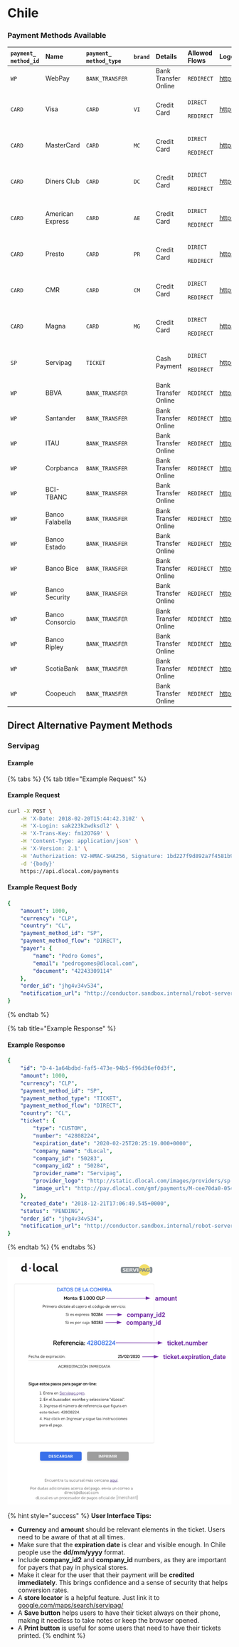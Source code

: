 # Chile

### Payment Methods Available

<table>
  <thead>
    <tr>
      <th style="text-align:left"><code>payment_<br />method_id</code>
      </th>
      <th style="text-align:left">Name</th>
      <th style="text-align:left"><code>payment_<br />method_type</code>
      </th>
      <th style="text-align:left"><code>brand</code>
      </th>
      <th style="text-align:left"><b>Details</b>
      </th>
      <th style="text-align:left">Allowed Flows</th>
      <th style="text-align:left"><b>Logo</b>
      </th>
    </tr>
  </thead>
  <tbody>
    <tr>
      <td style="text-align:left"><code>WP</code>
      </td>
      <td style="text-align:left">WebPay</td>
      <td style="text-align:left"><code>BANK_TRANSFER</code>
      </td>
      <td style="text-align:left"></td>
      <td style="text-align:left">Bank Transfer Online</td>
      <td style="text-align:left"><code>REDIRECT</code>
      </td>
      <td style="text-align:left">&#x200B;<a href="https://pay.dlocal.com/views/2.0/images/payments/WP.png">https://pay.dlocal.com/views/2.0/images/payments/WP.png</a>&#x200B;</td>
    </tr>
    <tr>
      <td style="text-align:left"><code>CARD</code>
      </td>
      <td style="text-align:left">Visa</td>
      <td style="text-align:left"><code>CARD</code>
      </td>
      <td style="text-align:left"><code>VI</code>
      </td>
      <td style="text-align:left">Credit Card</td>
      <td style="text-align:left">
        <p><code>DIRECT</code>
        </p>
        <p><code>REDIRECT</code>
        </p>
      </td>
      <td style="text-align:left">&#x200B;<a href="https://pay.dlocal.com/views/2.0/images/payments/VI.png">https://pay.dlocal.com/views/2.0/images/payments/VI.png</a>&#x200B;</td>
    </tr>
    <tr>
      <td style="text-align:left"><code>CARD</code>
      </td>
      <td style="text-align:left">MasterCard</td>
      <td style="text-align:left"><code>CARD</code>
      </td>
      <td style="text-align:left"><code>MC</code>
      </td>
      <td style="text-align:left">Credit Card</td>
      <td style="text-align:left">
        <p><code>DIRECT</code>
        </p>
        <p><code>REDIRECT</code>
        </p>
      </td>
      <td style="text-align:left">&#x200B;<a href="https://pay.dlocal.com/views/2.0/images/payments/MC.png">https://pay.dlocal.com/views/2.0/images/payments/MC.png</a>&#x200B;</td>
    </tr>
    <tr>
      <td style="text-align:left"><code>CARD</code>
      </td>
      <td style="text-align:left">Diners Club</td>
      <td style="text-align:left"><code>CARD</code>
      </td>
      <td style="text-align:left"><code>DC</code>
      </td>
      <td style="text-align:left">Credit Card</td>
      <td style="text-align:left">
        <p><code>DIRECT</code>
        </p>
        <p><code>REDIRECT</code>
        </p>
      </td>
      <td style="text-align:left">&#x200B;<a href="https://pay.dlocal.com/views/2.0/images/payments/DC.png">https://pay.dlocal.com/views/2.0/images/payments/DC.png</a>&#x200B;</td>
    </tr>
    <tr>
      <td style="text-align:left"><code>CARD</code>
      </td>
      <td style="text-align:left">American Express</td>
      <td style="text-align:left"><code>CARD</code>
      </td>
      <td style="text-align:left"><code>AE</code>
      </td>
      <td style="text-align:left">Credit Card</td>
      <td style="text-align:left">
        <p><code>DIRECT</code>
        </p>
        <p><code>REDIRECT</code>
        </p>
      </td>
      <td style="text-align:left">&#x200B;<a href="https://pay.dlocal.com/views/2.0/images/payments/AE.png">https://pay.dlocal.com/views/2.0/images/payments/AE.png</a>&#x200B;</td>
    </tr>
    <tr>
      <td style="text-align:left"><code>CARD</code>
      </td>
      <td style="text-align:left">Presto</td>
      <td style="text-align:left"><code>CARD</code>
      </td>
      <td style="text-align:left"><code>PR</code>
      </td>
      <td style="text-align:left">Credit Card</td>
      <td style="text-align:left">
        <p><code>DIRECT</code>
        </p>
        <p><code>REDIRECT</code>
        </p>
      </td>
      <td style="text-align:left">&#x200B;<a href="https://pay.dlocal.com/views/2.0/images/payments/PR.png">https://pay.dlocal.com/views/2.0/images/payments/PR.png</a>&#x200B;</td>
    </tr>
    <tr>
      <td style="text-align:left"><code>CARD</code>
      </td>
      <td style="text-align:left">CMR</td>
      <td style="text-align:left"><code>CARD</code>
      </td>
      <td style="text-align:left"><code>CM</code>
      </td>
      <td style="text-align:left">Credit Card</td>
      <td style="text-align:left">
        <p><code>DIRECT</code>
        </p>
        <p><code>REDIRECT</code>
        </p>
      </td>
      <td style="text-align:left">&#x200B;<a href="https://pay.dlocal.com/views/2.0/images/payments/CM.png">https://pay.dlocal.com/views/2.0/images/payments/CM.png</a>&#x200B;</td>
    </tr>
    <tr>
      <td style="text-align:left"><code>CARD</code>
      </td>
      <td style="text-align:left">Magna</td>
      <td style="text-align:left"><code>CARD</code>
      </td>
      <td style="text-align:left"><code>MG</code>
      </td>
      <td style="text-align:left">Credit Card</td>
      <td style="text-align:left">
        <p><code>DIRECT</code>
        </p>
        <p><code>REDIRECT</code>
        </p>
      </td>
      <td style="text-align:left">&#x200B;<a href="https://pay.dlocal.com/views/2.0/images/payments/MG.png">https://pay.dlocal.com/views/2.0/images/payments/MG.png</a>&#x200B;</td>
    </tr>
    <tr>
      <td style="text-align:left"><code>SP</code>
      </td>
      <td style="text-align:left">Servipag</td>
      <td style="text-align:left"><code>TICKET</code>
      </td>
      <td style="text-align:left"></td>
      <td style="text-align:left">Cash Payment</td>
      <td style="text-align:left">
        <p><code>DIRECT</code>
        </p>
        <p><code>REDIRECT</code>
        </p>
      </td>
      <td style="text-align:left">&#x200B;<a href="https://pay.dlocal.com/views/2.0/images/payments/SP.png">https://pay.dlocal.com/views/2.0/images/payments/SP.png</a>&#x200B;</td>
    </tr>
    <tr>
      <td style="text-align:left"><code>WP</code>
      </td>
      <td style="text-align:left">BBVA</td>
      <td style="text-align:left"><code>BANK_TRANSFER</code>
      </td>
      <td style="text-align:left"></td>
      <td style="text-align:left">Bank Transfer Online</td>
      <td style="text-align:left"><code>REDIRECT</code>
      </td>
      <td style="text-align:left">&#x200B;<a href="https://pay.dlocal.com/views/2.0/images/payments/WP.png">https://pay.dlocal.com/views/2.0/images/payments/WP.png</a>&#x200B;</td>
    </tr>
    <tr>
      <td style="text-align:left"><code>WP</code>
      </td>
      <td style="text-align:left">Santander</td>
      <td style="text-align:left"><code>BANK_TRANSFER</code>
      </td>
      <td style="text-align:left"></td>
      <td style="text-align:left">Bank Transfer Online</td>
      <td style="text-align:left"><code>REDIRECT</code>
      </td>
      <td style="text-align:left">&#x200B;<a href="https://pay.dlocal.com/views/2.0/images/payments/WP.png">https://pay.dlocal.com/views/2.0/images/payments/WP.png</a>&#x200B;</td>
    </tr>
    <tr>
      <td style="text-align:left"><code>WP</code>
      </td>
      <td style="text-align:left">ITAU</td>
      <td style="text-align:left"><code>BANK_TRANSFER</code>
      </td>
      <td style="text-align:left"></td>
      <td style="text-align:left">Bank Transfer Online</td>
      <td style="text-align:left"><code>REDIRECT</code>
      </td>
      <td style="text-align:left">&#x200B;<a href="https://pay.dlocal.com/views/2.0/images/payments/WP.png">https://pay.dlocal.com/views/2.0/images/payments/WP.png</a>&#x200B;</td>
    </tr>
    <tr>
      <td style="text-align:left"><code>WP</code>
      </td>
      <td style="text-align:left">Corpbanca</td>
      <td style="text-align:left"><code>BANK_TRANSFER</code>
      </td>
      <td style="text-align:left"></td>
      <td style="text-align:left">Bank Transfer Online</td>
      <td style="text-align:left"><code>REDIRECT</code>
      </td>
      <td style="text-align:left">&#x200B;<a href="https://pay.dlocal.com/views/2.0/images/payments/WP.png">https://pay.dlocal.com/views/2.0/images/payments/WP.png</a>&#x200B;</td>
    </tr>
    <tr>
      <td style="text-align:left"><code>WP</code>
      </td>
      <td style="text-align:left">BCI-TBANC</td>
      <td style="text-align:left"><code>BANK_TRANSFER</code>
      </td>
      <td style="text-align:left"></td>
      <td style="text-align:left">Bank Transfer Online</td>
      <td style="text-align:left"><code>REDIRECT</code>
      </td>
      <td style="text-align:left">&#x200B;<a href="https://pay.dlocal.com/views/2.0/images/payments/WP.png">https://pay.dlocal.com/views/2.0/images/payments/WP.png</a>&#x200B;</td>
    </tr>
    <tr>
      <td style="text-align:left"><code>WP</code>
      </td>
      <td style="text-align:left">Banco Falabella</td>
      <td style="text-align:left"><code>BANK_TRANSFER</code>
      </td>
      <td style="text-align:left"></td>
      <td style="text-align:left">Bank Transfer Online</td>
      <td style="text-align:left"><code>REDIRECT</code>
      </td>
      <td style="text-align:left">&#x200B;<a href="https://pay.dlocal.com/views/2.0/images/payments/WP.png">https://pay.dlocal.com/views/2.0/images/payments/WP.png</a>&#x200B;</td>
    </tr>
    <tr>
      <td style="text-align:left"><code>WP</code>
      </td>
      <td style="text-align:left">Banco Estado</td>
      <td style="text-align:left"><code>BANK_TRANSFER</code>
      </td>
      <td style="text-align:left"></td>
      <td style="text-align:left">Bank Transfer Online</td>
      <td style="text-align:left"><code>REDIRECT</code>
      </td>
      <td style="text-align:left">&#x200B;<a href="https://pay.dlocal.com/views/2.0/images/payments/WP.png">https://pay.dlocal.com/views/2.0/images/payments/WP.png</a>&#x200B;</td>
    </tr>
    <tr>
      <td style="text-align:left"><code>WP</code>
      </td>
      <td style="text-align:left">Banco Bice</td>
      <td style="text-align:left"><code>BANK_TRANSFER</code>
      </td>
      <td style="text-align:left"></td>
      <td style="text-align:left">Bank Transfer Online</td>
      <td style="text-align:left"><code>REDIRECT</code>
      </td>
      <td style="text-align:left">&#x200B;<a href="https://pay.dlocal.com/views/2.0/images/payments/WP.png">https://pay.dlocal.com/views/2.0/images/payments/WP.png</a>&#x200B;</td>
    </tr>
    <tr>
      <td style="text-align:left"><code>WP</code>
      </td>
      <td style="text-align:left">Banco Security</td>
      <td style="text-align:left"><code>BANK_TRANSFER</code>
      </td>
      <td style="text-align:left"></td>
      <td style="text-align:left">Bank Transfer Online</td>
      <td style="text-align:left"><code>REDIRECT</code>
      </td>
      <td style="text-align:left">&#x200B;<a href="https://pay.dlocal.com/views/2.0/images/payments/WP.png">https://pay.dlocal.com/views/2.0/images/payments/WP.png</a>&#x200B;</td>
    </tr>
    <tr>
      <td style="text-align:left"><code>WP</code>
      </td>
      <td style="text-align:left">Banco Consorcio</td>
      <td style="text-align:left"><code>BANK_TRANSFER</code>
      </td>
      <td style="text-align:left"></td>
      <td style="text-align:left">Bank Transfer Online</td>
      <td style="text-align:left"><code>REDIRECT</code>
      </td>
      <td style="text-align:left">&#x200B;<a href="https://pay.dlocal.com/views/2.0/images/payments/WP.png">https://pay.dlocal.com/views/2.0/images/payments/WP.png</a>&#x200B;</td>
    </tr>
    <tr>
      <td style="text-align:left"><code>WP</code>
      </td>
      <td style="text-align:left">Banco Ripley</td>
      <td style="text-align:left"><code>BANK_TRANSFER</code>
      </td>
      <td style="text-align:left"></td>
      <td style="text-align:left">Bank Transfer Online</td>
      <td style="text-align:left"><code>REDIRECT</code>
      </td>
      <td style="text-align:left">&#x200B;<a href="https://pay.dlocal.com/views/2.0/images/payments/WP.png">https://pay.dlocal.com/views/2.0/images/payments/WP.png</a>&#x200B;</td>
    </tr>
    <tr>
      <td style="text-align:left"><code>WP</code>
      </td>
      <td style="text-align:left">ScotiaBank</td>
      <td style="text-align:left"><code>BANK_TRANSFER</code>
      </td>
      <td style="text-align:left"></td>
      <td style="text-align:left">Bank Transfer Online</td>
      <td style="text-align:left"><code>REDIRECT</code>
      </td>
      <td style="text-align:left">&#x200B;<a href="https://pay.dlocal.com/views/2.0/images/payments/WP.png">https://pay.dlocal.com/views/2.0/images/payments/WP.png</a>&#x200B;</td>
    </tr>
    <tr>
      <td style="text-align:left"><code>WP</code>
      </td>
      <td style="text-align:left">Coopeuch</td>
      <td style="text-align:left"><code>BANK_TRANSFER</code>
      </td>
      <td style="text-align:left"></td>
      <td style="text-align:left">Bank Transfer Online</td>
      <td style="text-align:left"><code>REDIRECT</code>
      </td>
      <td style="text-align:left">&#x200B;<a href="https://pay.dlocal.com/views/2.0/images/payments/WP.png">https://pay.dlocal.com/views/2.0/images/payments/WP.png</a>&#x200B;</td>
    </tr>
  </tbody>
</table>



## Direct Alternative Payment Methods

### Servipag

#### Example

{% tabs %}
{% tab title="Example Request" %}
#### Example Request

```bash
curl -X POST \
    -H 'X-Date: 2018-02-20T15:44:42.310Z' \
    -H 'X-Login: sak223k2wdksdl2' \
    -H 'X-Trans-Key: fm12O7G9' \
    -H 'Content-Type: application/json' \
    -H 'X-Version: 2.1' \
    -H 'Authorization: V2-HMAC-SHA256, Signature: 1bd227f9d892a7f4581b998c21e353b1686a6bdad5940e7bb6aa596c96e0a6ec' \
    -d '{body}'
    https://api.dlocal.com/payments
```

#### Example Request Body

```yaml
{
    "amount": 1000,
    "currency": "CLP",
    "country": "CL",
    "payment_method_id": "SP",
    "payment_method_flow": "DIRECT",
    "payer": {
        "name": "Pedro Gomes",
        "email": "pedrogomes@dlocal.com",
        "document": "42243309114"
    },
    "order_id": "jhg4v34v534",
    "notification_url": "http://conductor.sandbox.internal/robot-server/rest/generic/notification/new"
}
```
{% endtab %}

{% tab title="Example Response" %}
#### Example Response

```yaml
{
    "id": "D-4-1a64bdbd-faf5-473e-94b5-f96d36ef0d3f",
    "amount": 1000,
    "currency": "CLP",
    "payment_method_id": "SP",
    "payment_method_type": "TICKET",
    "payment_method_flow": "DIRECT",
    "country": "CL",
    "ticket": {
        "type": "CUSTOM",
        "number": "42808224",
        "expiration_date": "2020-02-25T20:25:19.000+0000",
        "company_name": "dLocal",
        "company_id": "50283",
        "company_id2" : "50284",
        "provider_name": "Servipag",
        "provider_logo": "http://static.dlocal.com/images/providers/sp.png",
        "image_url": "http://pay.dlocal.com/gmf/payments/M-cee70da0-0542-11e9-b88f-39144191f926"
    },
    "created_date": "2018-12-21T17:06:49.545+0000",
    "status": "PENDING",
    "order_id": "jhg4v34v534",
    "notification_url": "http://conductor.sandbox.internal/robot-server/rest/generic/notification/new"
}
```
{% endtab %}
{% endtabs %}

![Example Servipag UI built with the information in the example above.](../../../.gitbook/assets/screen-shot-2020-02-19-at-7.50.16-pm.png)

{% hint style="success" %}
**User Interface Tips:**

* **Currency** and **amount** should be relevant elements in the ticket. Users need to be aware of that at all times.
* Make sure that the **expiration date** is clear and visible enough. In Chile people use the **dd/mm/yyyy** format.
* Include **company\_id2** and **company\_id** numbers, as they are important for payers that pay in physical stores.
* Make it clear for the user that their payment will be **credited immediately**. This brings confidence and a sense of security that helps conversion rates.
* A **store locator** is a helpful feature. Just link it to [google.com/maps/search/servipag/](https://www.google.com/maps/search/servipag/)
* A **Save button** helps users to have their ticket always on their phone, making it needless to take notes or keep the browser opened.
* A **Print button** is useful for some users that need to have their tickets printed.
{% endhint %}

